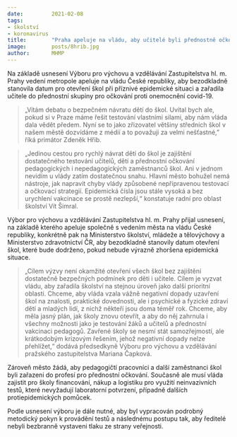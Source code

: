 ```yaml
---
date:         2021-02-08
tags:         
- školství
- koronavirus
title:        "Praha apeluje na vládu, aby učitelé byli přednostně očkováni, a žádá o stanovení data otevření škol"
image: 	      posts/8hrib.jpg
author:       MHMP
---
```


Na základě usnesení Výboru pro výchovu a vzdělávání Zastupitelstva hl. m. Prahy vedení metropole apeluje na vládu České republiky, aby bezodkladně stanovila datum pro otevření škol při příznivé epidemické situaci a zařadila učitele do přednostní skupiny pro očkování proti onemocnění covid-19.

> „Vítám debatu o bezpečném návratu dětí do škol. Uvítal bych ale, pokud si v Praze máme řešit testování vlastními silami, aby nám vláda dala vědět předem. Nyní se to jako zřizovatel většiny středních škol v našem městě dozvídáme z médií a to považuji za velmi nešťastné,” říká primátor Zdeněk Hřib.

> „Jedinou cestou pro rychlý návrat dětí do škol je zajištění dostatečného testování učitelů, dětí a přednostní očkování pedagogických i nepedagogických zaměstnanců škol. Ani v jednom nevidím u vlády zatím dostatečnou snahu. Hlavní město bohužel nemá nástroje, jak napravit chyby vlády způsobené nepřipravenou testovací a očkovací strategií. Epidemická čísla jsou stále vysoká a bez urychlení vakcinace se prostě nezlepší,“ konstatuje radní pro oblast školství Vít Šimral.

Výbor pro výchovu a vzdělávání Zastupitelstva hl. m. Prahy přijal usnesení, na základě kterého apeluje společně s vedením města na vládu České republiky, konkrétně pak na Ministerstvo školství, mládeže a tělovýchovy a Ministerstvo zdravotnictví ČR, aby bezodkladně stanovily datum otevření škol, které bude dodrženo, pokud nebude výrazně zhoršena epidemická situace.

> „Cílem výzvy není okamžité otevření všech škol bez zajištění dostatečně bezpečných podmínek pro děti i učitele. Cílem je vyzvat vládu, aby zařadila školství na stejnou úroveň jako další prioritní oblasti. Chceme, aby vláda vzala vážně negativní dopady uzavření škol na znalosti, praktické dovednosti, ale i psychické a fyzické zdraví dětí a mladých lidí, z nichž někteří jsou doma téměř rok. Chceme, aby měla jasný plán, jak školy znovu otevřít, a aby do něj zahrnula i všechny možnosti jako je testování žáků a učitelů a přednostní vakcinaci pedagogů. Zavřené školy se nesmí stát samozřejmostí, ale krátkodobým krizovým řešením, jehož negativní dopady nelze přehlížet,“ dodává předsedkyně Výboru pro výchovu a vzdělávání pražského zastupitelstva Mariana Čapková.

Zároveň město žádá, aby pedagogičtí pracovníci a další zaměstnanci škol byli zařazeni do profesí pro přednostní očkování. Současně ale musí vláda zajistit pro školy financování, nákup a logistiku pro využití neinvazivních testů, které nevyžadují laboratorní potvrzení, případně dalších protiepidemických pomůcek.

Podle usnesení výboru je dále nutné, aby byl vypracován podrobný metodický pokyn k provádění testů a následnému postupu tak, aby ředitelé nebyli bezbranně vystaveni tlaku ze strany veřejnosti.
